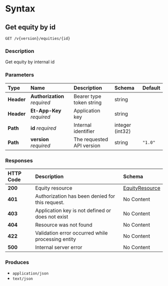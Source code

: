 # Syntax

## Get equity by id

```text
GET /v{version}/equities/{id}
```

### Description

Get equity by internal id

### Parameters

| Type | Name | Description | Schema | Default |
| :--- | :--- | :--- | :--- | :--- |
| **Header** | **Authorization**   _required_ | Bearer type token string | string |  |
| **Header** | **Et-App-Key**   _required_ | Application key | string |  |
| **Path** | **id**   _required_ | Internal identifier | integer \(int32\) |  |
| **Path** | **version**   _required_ | The requested API version | string | `"1.0"` |

### Responses

| HTTP Code | Description | Schema |
| :--- | :--- | :--- |
| **200** | Equity resource | [EquityResource](../../definitions.md#editablehotkeymodel) |
| **401** | Authorization has been denied for this request. | No Content |
| **403** | Application key is not defined or does not exist | No Content |
| **404** | Resource was not found | No Content |
| **422** | Validation error occurred while processing entity | No Content |
| **500** | Internal server error | No Content |

### Produces

* `application/json`
* `text/json`

